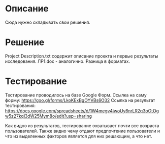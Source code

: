 # Описание
Сюда нужно складывать свои решения.

# Решение
Project Description.txt содержит описание проекта и первые результаты исследования.
ЛР1.doc - аналогично. Разница в форматах.
# Тестирование 
Тестирование проводилось на базе Google Форм.
Ссылка на саму форму: https://goo.gl/forms/LkoKExBgOYVBs6O32
Ссылка на результат тестирования: https://docs.google.com/spreadsheets/d/1W4megv4iwoUy6nrLR2q3oOtOgw5z27kqI3dW25Mym8o/edit?usp=sharing

Как видно из результатов, тестирование охватывает почти все возраста пользователей.
Также видно чему отдают предпочтение пользователи и что из выделенных факторов является для них решающим, а что нет.
